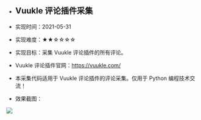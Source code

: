 - ## Vuukle 评论插件采集

- 实现时间：2021-05-31

- 实现难度：★★☆☆☆☆

- 实现目标：采集 Vuukle 评论插件的所有评论。

- Vuukle 评论插件官网：https://vuukle.com/

- 本采集代码适用于 Vuukle 评论插件的评论采集。仅用于 Python 编程技术交流！

- 效果截图：

![](https://img-blog.csdnimg.cn/2021053101143820.png)
